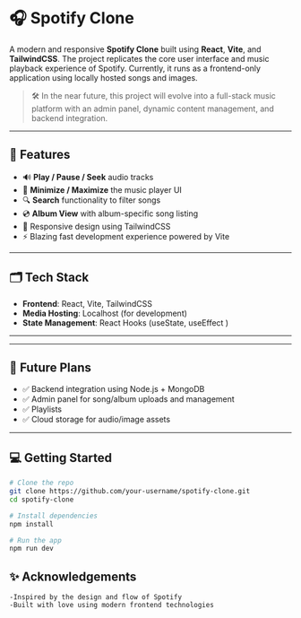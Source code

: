 # 🎧 Spotify Clone

A modern and responsive **Spotify Clone** built using **React**, **Vite**, and **TailwindCSS**. The project replicates the core user interface and music playback experience of Spotify. Currently, it runs as a frontend-only application using locally hosted songs and images.

> 🛠️ In the near future, this project will evolve into a full-stack music platform with an admin panel, dynamic content management, and backend integration.

---

## 🚀 Features

- 🔊 **Play / Pause / Seek** audio tracks
- 🔁 **Minimize / Maximize** the music player UI
- 🔍 **Search** functionality to filter songs
- 💿 **Album View** with album-specific song listing
- 🎨 Responsive design using TailwindCSS
- ⚡ Blazing fast development experience powered by Vite

---

## 🗂️ Tech Stack

- **Frontend**: React, Vite, TailwindCSS
- **Media Hosting**: Localhost (for development)
- **State Management**: React Hooks (useState, useEffect )

---


---

## 🔮 Future Plans

- ✅ Backend integration using Node.js + MongoDB
- ✅ Admin panel for song/album uploads and management
- ✅ Playlists
- ✅ Cloud storage for audio/image assets

---

## 💻 Getting Started

```bash
# Clone the repo
git clone https://github.com/your-username/spotify-clone.git
cd spotify-clone

# Install dependencies
npm install

# Run the app
npm run dev

```

## ✨ Acknowledgements

```
-Inspired by the design and flow of Spotify
-Built with love using modern frontend technologies
